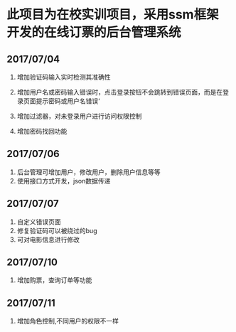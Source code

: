 # 此项目为在校实训项目，采用ssm框架开发的在线订票的后台管理系统
## 2017/07/04 
1. 增加验证码输入实时检测其准确性

2. 增加用户名或密码输入错误时，点击登录按钮不会跳转到错误页面，而是在登录页面提示密码或用户名错误‘

3. 增加过滤器，对未登录用户进行访问权限控制

4. 增加密码找回功能

## 2017/07/06
1. 后台管理可增加用户，修改用户，删除用户信息等等
2. 使用接口方式开发，json数据传递

## 2017/07/07
1. 自定义错误页面
2. 修复验证码可以被绕过的bug
3. 可对电影信息进行修改

## 2017/07/10
1. 增加购票，查询订单等功能

## 2017/07/11
1. 增加角色控制,不同用户的权限不一样
